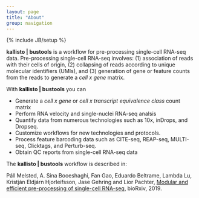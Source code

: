 ```yaml
---
layout: page
title: "About"
group: navigation
---
```


{% include JB/setup %}

**kallisto &#124; bustools** is a workflow for pre-processing single-cell RNA-seq data. Pre-processing single-cell RNA-seq involves: (1) association of reads with their cells of origin, (2) collapsing of reads according to unique molecular identifiers (UMIs), and (3) generation of gene or feature counts from the reads to generate a _cell x gene_ matrix.

With **kallisto &#124; bustools** you can 
* Generate a _cell x gene_ or _cell x transcript equivalence class_ count matrix
* Perform RNA velocity and single-nuclei RNA-seq analsis
* Quantify data from numerous technologies such as 10x, inDrops, and Dropseq.
* Customize workflows for new technologies and protocols.
* Process feature barcoding data such as CITE-seq, REAP-seq, MULTI-seq, Clicktags, and Perturb-seq.
* Obtain QC reports from single-cell RNA-seq data

The **kallisto &#124; bustools** workflow is described in:

Páll Melsted, A. Sina Booeshaghi, Fan Gao, Eduardo Beltrame, Lambda Lu, Kristján Eldjárn Hjorleifsson, Jase Gehring and Lior Pachter, [Modular and efficient pre-processing of single-cell RNA-seq](https://www.biorxiv.org/content/10.1101/673285v1), bioRxiv, 2019.
